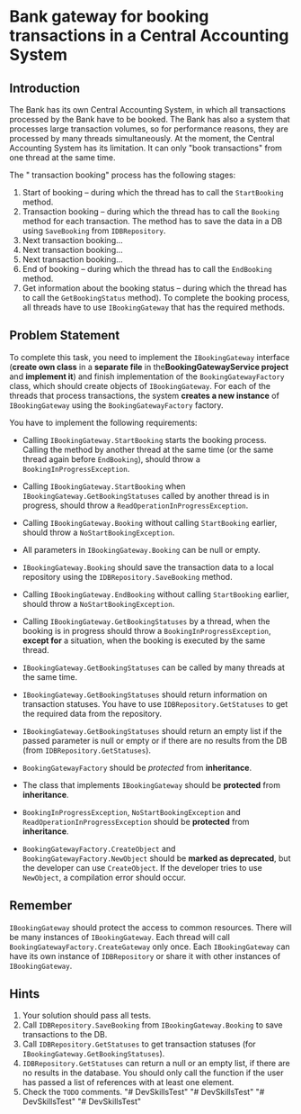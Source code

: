 # Bank gateway for booking transactions in a Central Accounting System

## Introduction
The Bank has its own Central Accounting System, in which all transactions processed by the Bank have to be booked. 
The Bank has also a system that processes large transaction volumes, so for performance reasons, they are processed by many threads simultaneously.
At the moment, the Central Accounting System has its limitation. It can only "book transactions" from one thread at the same time.

The " transaction booking" process has the following stages:
1. Start of booking – during which the thread has to call the `StartBooking` method. 
2. Transaction booking – during which the thread has to call the `Booking` method for each transaction. The method has to save the data in a DB using `SaveBooking` from `IDBRepository`. 
3. Next transaction booking...
4. Next transaction booking...
5. Next transaction booking...
6. End of booking – during which the thread has to call the `EndBooking` method.
7. Get information about the booking status – during which the thread has to call the `GetBookingStatus` method).
To complete the booking process, all threads have to use `IBookingGateway` that has the required methods.  

## Problem Statement
To complete this task, you need to implement the `IBookingGateway` interface (**create own class** in a **separate file** in the**BookingGatewayService project** and **implement it**) and
finish implementation of the `BookingGatewayFactory` class, which should create objects of `IBookingGateway`.
For each of the threads that process transactions, the system **creates a new instance** of `IBookingGateway` using the `BookingGatewayFactory` factory.

You have to implement the following requirements:
- Calling `IBookingGateway.StartBooking` starts the booking process. Calling the method by another thread at the same time (or the same thread again before `EndBooking`), should throw a `BookingInProgressException`.
- Calling `IBookingGateway.StartBooking` when `IBookingGateway.GetBookingStatuses` called by another thread is in progress, should throw a `ReadOperationInProgressException`.
- Calling `IBookingGateway.Booking` without calling `StartBooking` earlier, should throw a `NoStartBookingException`.
- All parameters in `IBookingGateway.Booking` can be null or empty.
- `IBookingGateway.Booking` should save the transaction data to a local repository using the `IDBRepository.SaveBooking` method.

- Calling `IBookingGateway.EndBooking` without calling `StartBooking` earlier, should throw a `NoStartBookingException`.

- Calling `IBookingGateway.GetBookingStatuses` by a thread, when the booking is in progress should throw a `BookingInProgressException`, **except for** a situation, when the booking is executed by the same thread.
- `IBookingGateway.GetBookingStatuses` can be called by many threads at the same time. 
- `IBookingGateway.GetBookingStatuses` should return information on transaction statuses. You have to use `IDBRepository.GetStatuses` to get the required data from the repository. 
- `IBookingGateway.GetBookingStatuses` should return an empty list if the passed parameter is null or empty or if there are no results from the DB (from `IDBRepository.GetStatuses`).

- `BookingGatewayFactory` should be *protected* from **inheritance**.
- The class that implements `IBookingGateway` should be **protected** from **inheritance**.
- `BookingInProgressException`, `NoStartBookingException` and `ReadOperationInProgressException` should be **protected** from **inheritance**. 
- `BookingGatewayFactory.CreateObject` and `BookingGatewayFactory.NewObject` should be **marked as deprecated**, but the developer can use `CreateObject`. If the developer tries to use `NewObject`, a compilation error should occur.

## Remember
`IBookingGateway` should protect the access to common resources. There will be many instances of `IBookingGateway`. 
Each thread will call `BookingGatewayFactory.CreateGateway` only once.
Each `IBookingGateway` can have its own instance of `IDBRepository` or share it with other instances of `IBookingGateway`.


## Hints
1. Your solution should pass all tests.
2. Call `IDBRepository.SaveBooking` from `IBookingGateway.Booking` to save transactions to the DB.
3. Call `IDBRepository.GetStatuses` to get transaction statuses (for `IBookingGateway.GetBookingStatuses`).
4. `IDBRepository.GetStatuses` can return a null or an empty list, if there are no results in the database. You should only call the function if the user has passed a list of references with at least one element.
5. Check the `TODO` comments.
"# DevSkillsTest" 
"# DevSkillsTest" 
"# DevSkillsTest" 
"# DevSkillsTest" 
